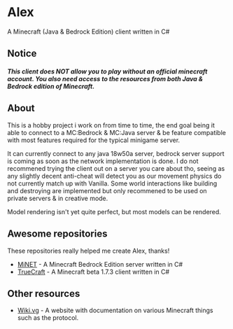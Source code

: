 # Alex
A Minecraft (Java & Bedrock Edition) client written in C#

Notice
------
##### This client does NOT allow you to play without an official minecraft account. You also need access to the resources from both Java & Bedrock edition of Minecraft.

About
-----

This is a hobby project i work on from time to time, the end goal being it able to connect to a MC:Bedrock & MC:Java server & be feature compatible with most features required for the typical minigame server.

It can currently connect to any java 18w50a server, bedrock server support is coming as soon as the network implementation is done. I do not recommened trying the client out on a server you care about tho, seeing as any slightly decent anti-cheat will detect you as our movement physics do not currently match up with Vanilla. Some world interactions like building and destroying are implemented but only recommened to be used on private servers & in creative mode.

Model rendering isn't yet quite perfect, but most models can be rendered.

Awesome repositories
---------------------

These repositories really helped me create Alex, thanks!

* [MiNET](https://github.com/NiclasOlofsson/MiNET) - A Minecraft Bedrock Edition server written in C#
* [TrueCraft](https://github.com/SirCmpwn/TrueCraft) - A Minecraft beta 1.7.3 client written in C#

Other resources
---------------

* [Wiki.vg](https://wiki.vg/Main_Page) - A website with documentation on various Minecraft things such as the protocol.
